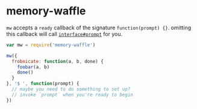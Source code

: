 
# memory-waffle

`mw` accepts a `ready` callback of the signature `function(prompt) {}`. omitting this callback will call [`interface#prompt`](http://devdocs.io/node/readline#readline_rl_prompt_preservecursor) for you.

```javascript
var mw = require('memory-waffle')

mw({
  frobnicate: function(a, b, done) {
    foobar(a, b)
    done()
  }
}, '$ ', function(prompt) {
  // maybe you need to do something to set up?
  // invoke `prompt` when you're ready to begin
})
```
